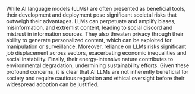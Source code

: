 While AI language models (LLMs) are often presented as beneficial tools, their development and deployment pose significant societal risks that outweigh their advantages. LLMs can perpetuate and amplify biases, misinformation, and extremist content, leading to social discord and mistrust in information sources. They also threaten privacy through their ability to generate personalized content, which can be exploited for manipulation or surveillance. Moreover, reliance on LLMs risks significant job displacement across sectors, exacerbating economic inequalities and social instability. Finally, their energy-intensive nature contributes to environmental degradation, undermining sustainability efforts. Given these profound concerns, it is clear that AI LLMs are not inherently beneficial for society and require cautious regulation and ethical oversight before their widespread adoption can be justified.